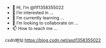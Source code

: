 - 👋 Hi, I’m @flf1358355022
- 👀 I’m interested in ...
- 🌱 I’m currently learning ...
- 💞️ I’m looking to collaborate on ...
- 📫 How to reach me ...

csdn地址:https://blog.csdn.net/asd1358355022
